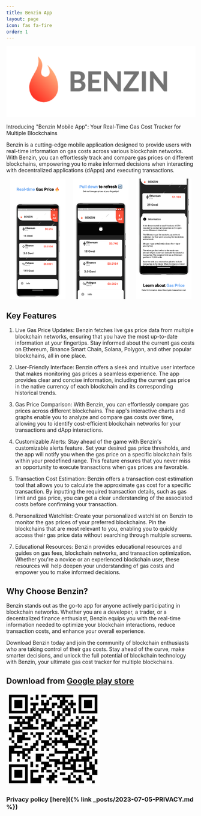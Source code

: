 ```yaml
---
title: Benzin App
layout: page
icon: fas fa-fire
order: 1
---
```


![Benzin mobile app](/assets/img/articles/benzin_banner.png)

Introducing "Benzin Mobile App": Your Real-Time Gas Cost Tracker for Multiple Blockchains

Benzin is a cutting-edge mobile application designed to provide users with real-time information on gas costs across various blockchain networks. With Benzin, you can effortlessly track and compare gas prices on different blockchains, empowering you to make informed decisions when interacting with decentralized applications (dApps) and executing transactions.

<html>

<head>

<style>

.flex-container {
  display: flex;
  flex-direction: row;
  justify content: space-between;
  width: 100%;
  justify-content: space-around;
}

.app_screen {
  padding: 0 10px;
}

/* Responsive layout - makes a one column layout instead of a two-column layout */
@media (max-width: 800px) {
  .flex-container {
    flex-direction: column;
  }
}
</style>

</head>

<body>
<div class="flex-container">
  <div class="app_screen">
    <img src="/assets/img/carousel/app_screen_1.jpg" alt="app_screen_1" class="pic">
  </div>
  <div class="app_screen">
    <img src="/assets/img/carousel/app_screen_2.jpg" alt="app_screen_2" class="pic">
  </div>
  <div class="app_screen">
    <img src="/assets/img/carousel/app_screen_3.jpg" alt="app_screen_3" class="pic">
  </div>
</div>

</body>

</html>

## Key Features

1. Live Gas Price Updates: Benzin fetches live gas price data from multiple blockchain networks, ensuring that you have the most up-to-date information at your fingertips. Stay informed about the current gas costs on Ethereum, Binance Smart Chain, Solana, Polygon, and other popular blockchains, all in one place.

2. User-Friendly Interface: Benzin offers a sleek and intuitive user interface that makes monitoring gas prices a seamless experience. The app provides clear and concise information, including the current gas price in the native currency of each blockchain and its corresponding historical trends.

3. Gas Price Comparison: With Benzin, you can effortlessly compare gas prices across different blockchains. The app's interactive charts and graphs enable you to analyze and compare gas costs over time, allowing you to identify cost-efficient blockchain networks for your transactions and dApp interactions.

4. Customizable Alerts: Stay ahead of the game with Benzin's customizable alerts feature. Set your desired gas price thresholds, and the app will notify you when the gas price on a specific blockchain falls within your predefined range. This feature ensures that you never miss an opportunity to execute transactions when gas prices are favorable.

5. Transaction Cost Estimation: Benzin offers a transaction cost estimation tool that allows you to calculate the approximate gas cost for a specific transaction. By inputting the required transaction details, such as gas limit and gas price, you can get a clear understanding of the associated costs before confirming your transaction.

6. Personalized Watchlist: Create your personalized watchlist on Benzin to monitor the gas prices of your preferred blockchains. Pin the blockchains that are most relevant to you, enabling you to quickly access their gas price data without searching through multiple screens.

7. Educational Resources: Benzin provides educational resources and guides on gas fees, blockchain networks, and transaction optimization. Whether you're a novice or an experienced blockchain user, these resources will help deepen your understanding of gas costs and empower you to make informed decisions.

## Why Choose Benzin?

Benzin stands out as the go-to app for anyone actively participating in blockchain networks. Whether you are a developer, a trader, or a decentralized finance enthusiast, Benzin equips you with the real-time information needed to optimize your blockchain interactions, reduce transaction costs, and enhance your overall experience.

Download Benzin today and join the community of blockchain enthusiasts who are taking control of their gas costs. Stay ahead of the curve, make smarter decisions, and unlock the full potential of blockchain technology with Benzin, your ultimate gas cost tracker for multiple blockchains.

## Download from [Google play store](https://play.google.com/store/apps/details?id=com.web3.benzin)

![Benzin mobile app](/assets/img/carousel/app_download_benzin_qr_code.jpg)

### Privacy policy [here]({% link _posts/2023-07-05-PRIVACY.md %})
